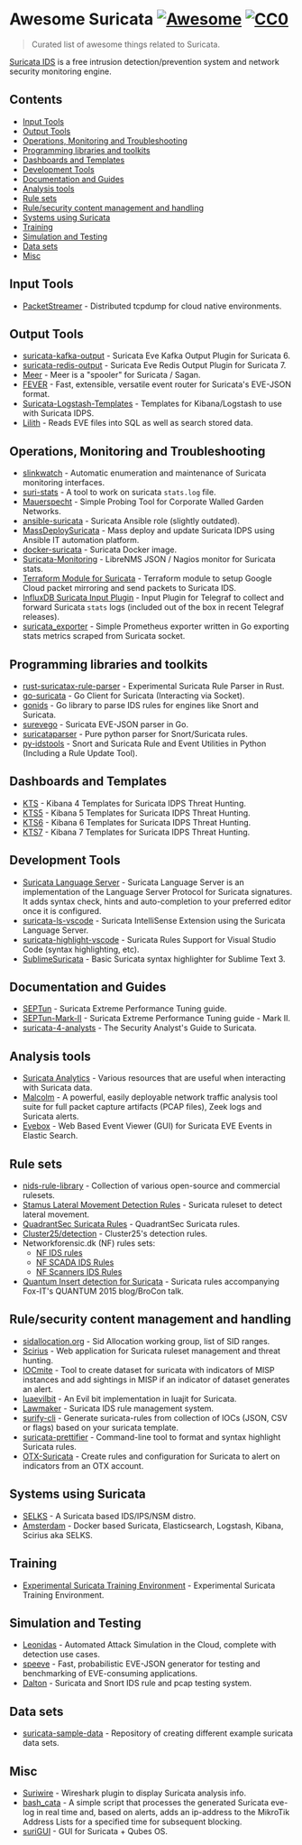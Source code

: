 # Awesome Suricata [![Awesome](https://awesome.re/badge-flat2.svg)](https://awesome.re) [![CC0](https://img.shields.io/badge/License-CC0%201.0-lightgrey.svg?style=flat-square)](http://creativecommons.org/publicdomain/zero/1.0/)

> Curated list of awesome things related to Suricata.

[Suricata IDS](https://suricata.io/) is a free intrusion detection/prevention system and network security monitoring engine.

## Contents

- [Input Tools](#input-tools)
- [Output Tools](#output-tools)
- [Operations, Monitoring and Troubleshooting](#operations-monitoring-and-troubleshooting)
- [Programming libraries and toolkits](#programming-libraries-and-toolkits)
- [Dashboards and Templates](#dashboards-and-templates)
- [Development Tools](#development-tools)
- [Documentation and Guides](#documentation-and-guides)
- [Analysis tools](#analysis-tools)
- [Rule sets](#rule-sets)
- [Rule/security content management and handling](#rulesecurity-content-management-and-handling)
- [Systems using Suricata](#systems-using-suricata)
- [Training](#training)
- [Simulation and Testing](#simulation-and-testing)
- [Data sets](#data-sets)
- [Misc](#misc)


## Input Tools

- [PacketStreamer](https://github.com/deepfence/PacketStreamer) - Distributed tcpdump for cloud native environments.


## Output Tools

- [suricata-kafka-output](https://github.com/Center-Sun/suricata-kafka-output) - Suricata Eve Kafka Output Plugin for Suricata 6.
- [suricata-redis-output](https://github.com/jasonish/suricata-redis-output) - Suricata Eve Redis Output Plugin for Suricata 7.
- [Meer](https://github.com/quadrantsec/meer) - Meer is a "spooler" for Suricata / Sagan.
- [FEVER](https://github.com/DCSO/fever) - Fast, extensible, versatile event router for Suricata's EVE-JSON format.
- [Suricata-Logstash-Templates](https://github.com/pevma/Suricata-Logstash-Templates) - Templates for Kibana/Logstash to use with Suricata IDPS.
- [Lilith](https://github.com/VVelox/Lilith) - Reads EVE files into SQL as well as search stored data.


## Operations, Monitoring and Troubleshooting

- [slinkwatch](https://github.com/DCSO/slinkwatch) - Automatic enumeration and maintenance of Suricata monitoring interfaces.
- [suri-stats](https://github.com/regit/suri-stats) - A tool to work on suricata `stats.log` file.
- [Mauerspecht](https://github.com/DCSO/mauerspecht) - Simple Probing Tool for Corporate Walled Garden Networks.
- [ansible-suricata](https://github.com/GitMirar/ansible-suricata) - Suricata Ansible role (slightly outdated).
- [MassDeploySuricata](https://github.com/pevma/MassDeploySuricata) - Mass deploy and update Suricata IDPS using Ansible IT automation platform.
- [docker-suricata](https://github.com/jasonish/docker-suricata) - Suricata Docker image.
- [Suricata-Monitoring](https://github.com/VVelox/Suricata-Monitoring) - LibreNMS JSON / Nagios monitor for Suricata stats.
- [Terraform Module for Suricata](https://github.com/onetwopunch/terraform-google-suricata) - Terraform module to setup Google Cloud packet mirroring and send packets to Suricata IDS.
- [InfluxDB Suricata Input Plugin](https://github.com/influxdata/telegraf/tree/master/plugins/inputs/suricata) - Input Plugin for Telegraf to collect and forward Suricata `stats` logs (included out of the box in recent Telegraf releases).
- [suricata_exporter](https://github.com/corelight/suricata_exporter) - Simple Prometheus exporter written in Go exporting stats metrics scraped from Suricata socket.

## Programming libraries and toolkits

- [rust-suricatax-rule-parser](https://github.com/jasonish/rust-suricatax-rule-parser) - Experimental Suricata Rule Parser in Rust.
- [go-suricata](https://github.com/ks2211/go-suricata) - Go Client for Suricata (Interacting via Socket).
- [gonids](https://github.com/google/gonids) - Go library to parse IDS rules for engines like Snort and Suricata.
- [surevego](https://github.com/rhaist/surevego) - Suricata EVE-JSON parser in Go.
- [suricataparser](https://github.com/m-chrome/py-suricataparser) - Pure python parser for Snort/Suricata rules.
- [py-idstools](https://github.com/jasonish/py-idstools) - Snort and Suricata Rule and Event Utilities in Python (Including a Rule Update Tool).


## Dashboards and Templates

- [KTS](https://github.com/StamusNetworks/KTS) - Kibana 4 Templates for Suricata IDPS Threat Hunting.
- [KTS5](https://github.com/StamusNetworks/KTS5) - Kibana 5 Templates for Suricata IDPS Threat Hunting.
- [KTS6](https://github.com/StamusNetworks/KTS6) - Kibana 6 Templates for Suricata IDPS Threat Hunting.
- [KTS7](https://github.com/StamusNetworks/KTS7) - Kibana 7 Templates for Suricata IDPS Threat Hunting.


## Development Tools

- [Suricata Language Server](https://github.com/StamusNetworks/suricata-language-server) - Suricata Language Server is an implementation of the Language Server Protocol for Suricata signatures. It adds syntax check, hints and auto-completion to your preferred editor once it is configured.
- [suricata-ls-vscode](https://github.com/StamusNetworks/suricata-ls-vscode) - Suricata IntelliSense Extension using the Suricata Language Server.
- [suricata-highlight-vscode](https://github.com/dgenzer/suricata-highlight-vscode) - Suricata Rules Support for Visual Studio Code (syntax highlighting, etc).
- [SublimeSuricata](https://github.com/regit/SublimeSuricata) - Basic Suricata syntax highlighter for Sublime Text 3.


## Documentation and Guides

- [SEPTun](https://github.com/pevma/SEPTun) - Suricata Extreme Performance Tuning guide.
- [SEPTun-Mark-II](https://github.com/pevma/SEPTun-Mark-II) - Suricata Extreme Performance Tuning guide - Mark II.
- [suricata-4-analysts](https://github.com/StamusNetworks/suricata-4-analysts) - The Security Analyst's Guide to Suricata.


## Analysis tools

- [Suricata Analytics](https://github.com/StamusNetworks/suricata-analytics) - Various resources that are useful when interacting with Suricata data.
- [Malcolm](https://github.com/cisagov/Malcolm) - A powerful, easily deployable network traffic analysis tool suite for full packet capture artifacts (PCAP files), Zeek logs and Suricata alerts.
- [Evebox](https://github.com/jasonish/evebox) - Web Based Event Viewer (GUI) for Suricata EVE Events in Elastic Search.


## Rule sets

- [nids-rule-library](https://github.com/klingerko/nids-rule-library#readme) - Collection of various open-source and commercial rulesets.
- [Stamus Lateral Movement Detection Rules](https://ti.stamus-networks.io/open/stamus-lateral-rules.tar.gz) - Suricata ruleset to detect lateral movement.
- [QuadrantSec Suricata Rules](https://github.com/quadrantsec/suricata-rules) - QuadrantSec Suricata rules.
- [Cluster25/detection](https://github.com/Cluster25/detection) - Cluster25's detection rules.
- Networkforensic.dk (NF) rules sets: 
  - [NF IDS rules](https://networkforensic.dk/SNORT/NF-local.zip)
  - [NF SCADA IDS Rules](https://networkforensic.dk/SNORT/NF-SCADA.zip)
  - [NF Scanners IDS Rules](https://networkforensic.dk/SNORT/NF-Scanners.zip)
- [Quantum Insert detection for Suricata](https://github.com/fox-it/quantuminsert/blob/master/detection/suricata/README.md) - Suricata rules accompanying Fox-IT's QUANTUM 2015 blog/BroCon talk.


## Rule/security content management and handling

- [sidallocation.org](https://sidallocation.org/) - Sid Allocation working group, list of SID ranges.
- [Scirius](https://github.com/StamusNetworks/scirius) - Web application for Suricata ruleset management and threat hunting.
- [IOCmite](https://github.com/sebdraven/IOCmite) - Tool to create dataset for suricata with indicators of MISP instances and add sightings in MISP if an indicator of dataset generates an alert.
- [luaevilbit](https://github.com/regit/luaevilbit) - An Evil bit implementation in luajit for Suricata.
- [Lawmaker](https://www.3coresec.com/lawmaker) - Suricata IDS rule management system.
- [surify-cli](https://github.com/dgenzer/surify-cli) - Generate suricata-rules from collection of IOCs (JSON, CSV or flags) based on your suricata template.
- [suricata-prettifier](https://github.com/theY4Kman/suricata-prettifier) - Command-line tool to format and syntax highlight Suricata rules.
- [OTX-Suricata](https://github.com/AlienVault-OTX/OTX-Suricata) - Create rules and configuration for Suricata to alert on indicators from an OTX account.


## Systems using Suricata

- [SELKS](https://github.com/StamusNetworks/SELKS) - A Suricata based IDS/IPS/NSM distro.
- [Amsterdam](https://github.com/StamusNetworks/Amsterdam) - Docker based Suricata, Elasticsearch, Logstash, Kibana, Scirius aka SELKS.


## Training

- [Experimental Suricata Training Environment](https://github.com/jasonish/experimental-suricata-training) - Experimental Suricata Training Environment.


## Simulation and Testing

- [Leonidas](https://github.com/WithSecureLabs/leonidas) - Automated Attack Simulation in the Cloud, complete with detection use cases.
- [speeve](https://github.com/satta/speeve) - Fast, probabilistic EVE-JSON generator for testing and benchmarking of EVE-consuming applications.
- [Dalton](https://github.com/secureworks/dalton) - Suricata and Snort IDS rule and pcap testing system.


## Data sets

- [suricata-sample-data](https://github.com/FrankHassanabad/suricata-sample-data) - Repository of creating different example suricata data sets.


## Misc

- [Suriwire](https://github.com/regit/suriwire) - Wireshark plugin to display Suricata analysis info.
- [bash_cata](https://github.com/isMTv/bash_cata) - A simple script that processes the generated Suricata eve-log in real time and, based on alerts, adds an ip-address to the MikroTik Address Lists for a specified time for subsequent blocking.
- [suriGUI](https://github.com/control-owl/suriGUI) - GUI for Suricata + Qubes OS.
